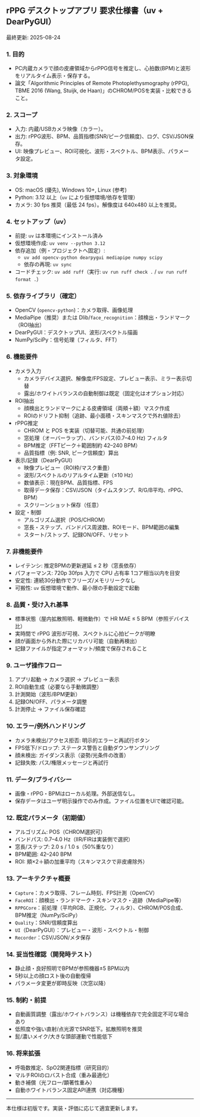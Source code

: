 ## rPPG デスクトップアプリ 要求仕様書（uv + DearPyGUI）

最終更新: 2025-08-24

### 1. 目的
- PC内蔵カメラで顔の皮膚領域からrPPG信号を推定し、心拍数(BPM)と波形をリアルタイム表示・保存する。
- 論文「Algorithmic Principles of Remote Photoplethysmography (rPPG), TBME 2016 (Wang, Stuijk, de Haan)」のCHROM/POSを実装・比較できること。

### 2. スコープ
- 入力: 内蔵/USBカメラ映像（カラー）。
- 出力: rPPG波形、BPM、品質指標(SNR/ピーク信頼度)、ログ、CSV/JSON保存。
- UI: 映像プレビュー、ROI可視化、波形・スペクトル、BPM表示、パラメータ設定。

### 3. 対象環境
- OS: macOS (優先), Windows 10+, Linux (参考)
- Python: 3.12 以上（`uv` により仮想環境/依存を管理）
- カメラ: 30 fps 推奨（最低 24 fps）。解像度は 640x480 以上を推奨。

### 4. セットアップ（uv）
- 前提: `uv` は本環境にインストール済み
- 仮想環境作成: `uv venv --python 3.12`
- 依存追加（例・プロジェクトへ固定）:
  - `uv add opencv-python dearpygui mediapipe numpy scipy`
  - 依存の再現: `uv sync`
 - コードチェック: `uv add ruff`（実行: `uv run ruff check .` / `uv run ruff format .`）

### 5. 依存ライブラリ（確定）
- OpenCV (`opencv-python`)：カメラ取得、画像処理
- MediaPipe（推奨）または Dlib/`face_recognition`：顔検出・ランドマーク（ROI抽出）
- DearPyGUI：デスクトップUI、波形/スペクトル描画
- NumPy/SciPy：信号処理（フィルタ、FFT）

### 6. 機能要件
- カメラ入力
  - カメラデバイス選択、解像度/FPS設定、プレビュー表示、ミラー表示切替
  - 露出/ホワイトバランスの自動制御は既定（固定化はオプション対応）
- ROI抽出
  - 顔検出とランドマークによる皮膚領域（両頬＋額）マスク作成
  - ROIのドリフト抑制（追跡、最小面積・スキンマスクで外れ値除去）
- rPPG推定
  - CHROM と POS を実装（切替可能、共通の前処理）
  - 窓処理（オーバーラップ）、バンドパス(0.7–4.0 Hz) フィルタ
  - BPM推定（FFTピーク＋範囲制約 42–240 BPM）
  - 品質指標（例: SNR, ピーク信頼度）算出
- 表示/記録（DearPyGUI）
  - 映像プレビュー（ROI枠/マスク重畳）
  - 波形/スペクトルのリアルタイム更新（≤10 Hz）
  - 数値表示：現在BPM、品質指標、FPS
  - 取得データ保存：CSV/JSON（タイムスタンプ、R/G/B平均、rPPG、BPM）
  - スクリーンショット保存（任意）
- 設定・制御
  - アルゴリズム選択（POS/CHROM）
  - 窓長・ステップ、バンドパス周波数、ROIモード、BPM範囲の編集
  - スタート/ストップ、記録ON/OFF、リセット

### 7. 非機能要件
- レイテンシ: 推定BPMの更新遅延 ≤ 2 秒（窓長依存）
- パフォーマンス: 720p 30fps 入力で CPU 占有率 1コア相当以内を目安
- 安定性: 連続30分動作でフリーズ/メモリリークなし
- 可搬性: `uv` 仮想環境で動作、最小限の手動設定で起動

### 8. 品質・受け入れ基準
- 標準状態（屋内拡散照明、軽微動作）で HR MAE ≤ 5 BPM（参照デバイス比）
- 実時間で rPPG 波形が可視、スペクトルに心拍ピークが明瞭
- 顔が画面から外れた際にリカバリ可能（自動再検出）
- 記録ファイルが指定フォーマット/頻度で保存されること

### 9. ユーザ操作フロー
1) アプリ起動 → カメラ選択 → プレビュー表示
2) ROI自動生成（必要なら手動微調整）
3) 計測開始（波形/BPM更新）
4) 記録ON/OFF、パラメータ調整
5) 計測停止 → ファイル保存確認

### 10. エラー/例外ハンドリング
- カメラ未検出/アクセス拒否: 明示的エラーと再試行ボタン
- FPS低下/ドロップ: ステータス警告と自動ダウンサンプリング
- 顔未検出: ガイダンス表示（姿勢/光条件の改善）
- 記録失敗: パス/権限メッセージと再試行

### 11. データ/プライバシー
- 画像・rPPG・BPMはローカル処理。外部送信なし。
- 保存データはユーザ明示操作でのみ作成。ファイル位置をUIで確認可能。

### 12. 既定パラメータ（初期値）
- アルゴリズム: POS（CHROM選択可）
- バンドパス: 0.7–4.0 Hz（IIR/FIRは実装側で選択）
- 窓長/ステップ: 2.0 s / 1.0 s（50%重なり）
- BPM範囲: 42–240 BPM
- ROI: 頬×2＋額の加重平均（スキンマスクで非皮膚除外）

### 13. アーキテクチャ概要
- `Capture`：カメラ取得、フレーム時刻、FPS計測（OpenCV）
- `FaceROI`：顔検出・ランドマーク・スキンマスク・追跡（MediaPipe等）
- `RPPGCore`：前処理（平均RGB、正規化、フィルタ）、CHROM/POS合成、BPM推定（NumPy/SciPy）
- `Quality`：SNR/信頼度算出
- `UI`（DearPyGUI）：プレビュー・波形・スペクトル・制御
- `Recorder`：CSV/JSON/メタ保存

### 14. 妥当性確認（開発時テスト）
- 静止顔・良好照明でBPMが参照機器±5 BPM以内
- 5秒以上の顔ロスト後の自動復帰
- パラメータ変更が即時反映（次窓以降）

### 15. 制約・前提
- 自動画質調整（露出/ホワイトバランス）は機種依存で完全固定不可な場合あり
- 低照度や強い直射/点光源でSNR低下。拡散照明を推奨
- 髭/濃いメイク/大きな頭部運動で性能低下

### 16. 将来拡張
- 呼吸数推定、SpO2関連指標（研究目的）
- マルチROIのロバスト合成（重み最適化）
- 動き補償（光フロー/顕著性重み）
- 自動ホワイトバランス固定API連携（対応機種）

---
本仕様は初版です。実装・評価に応じて適宜更新します。
